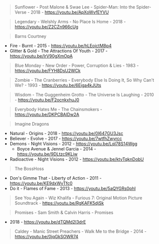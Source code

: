 > Sunflower - Post Malone & Swae Lee - Spider-Man: Into the Spider-Verse - 2018 - https://youtu.be/ApXoWvfEYVU

> Legendary - Welshly Arms - No Place Is Home - 2018 - https://youtu.be/Z2CZn966cUg

> Barns Courtney
- Fire - Burnt - 2015 - https://youtu.be/hLEoictM8p4
- Glitter & Gold - The Attractions Of Youth - 2017 - https://youtu.be/IrV90gXmOpA

> Blue Monday - New Order - Power, Corruption & Lies - 1983 - https://youtu.be/FYH8DsU2WCk

> Zombie - The Cranberries - Everybody Else Is Doing It, So Why Can't We? - 1993 - https://youtu.be/6Ejga4kJUts

> Wisdom - The Guggenheim Grotto - The Universe Is Laughing - 2010 - https://youtu.be/F2ocnkxhuJ0

> Everybody Hates Me - The Chainsmokers - https://youtu.be/DKPCBAlDw2A

> Imagine Dragons
- Natural - Origins - 2018 - https://youtu.be/0I647GU3Jsc
- Believer - Evolve -  2017 - https://youtu.be/7wtfhZwyrcc
- Demons - Night Visions - 2012 - https://youtu.be/LqI78S14Wgg
    - Boyce Avenue & Jennel Garcia - 2014 - https://youtu.be/9DLtzc9KLiw
- Radioactive - Night Visions - 2012 - https://youtu.be/ktvTqknDobU

> The BossHoss
- Don's Gimme That - Liberty of Action - 2011 - https://youtu.be/KE9dxWvTfc0
- Do it - Flames of Fame - 2013 - https://youtu.be/5aQYGRs0phI

> See You Again - Wiz Khalifa - Furious 7: Original Motion Picture Soundtrack - https://youtu.be/RgKAFK5djSk

> Promises - Sam Smith & Calvin Harris - Promises
 - 2018 - https://youtu.be/dTQMd2I3drE

> Caldey - Manic Street Preachers - Walk Me to the Bridge - 2014 - https://youtu.be/0jqGkSOWR74


